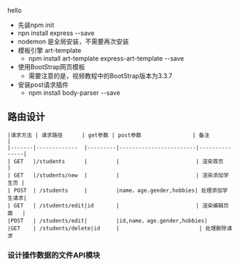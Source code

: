 hello
* 先装npm init
* npn install express --save
* nodemon 是全局安装，不需要再次安装
* 模板引擎 art-template
    * npm install art-template express-art-template --save
* 使用BootStrap网页模板
    * 需要注意的是，视频教程中的BootStrap版本为3.3.7
* 安装post请求插件
    * npm install body-parser --save
## 路由设计

	|请求方法 | 请求路径      | get参数 | post参数                | 备注           | 
	|-------|-------------  |---------|------------------------|---------------|
    | GET   |/students      |         |                        | 渲染首页       |  
    | GET   |/students/new  |         |                        | 渲染添加学生页 |
    | POST  | /students     |         |name，age.gender,hobbies| 处理添加学生请求|
    | GET   | /students/edit|id       |                        | 渲染编辑页面   |
    |POST   | /students/edit|         |id,name，age.gender,hobbies|
    |GET    | /students/delete|id     |                         | 处理删除请求

### 设计操作数据的文件API模块
